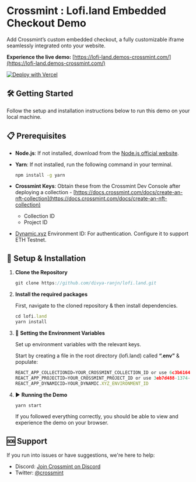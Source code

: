 # Crossmint : Lofi.land Embedded Checkout Demo

Add Crossmint’s custom embedded checkout, a fully customizable iframe seamlessly integrated onto your website.

**Experience the live demo:** [https://lofi-land.demos-crossmint.com/](https://lofi-land.demos-crossmint.com/)

[![Deploy with Vercel](https://vercel.com/button)](https://vercel.com/import/project?template=hhttps://github.com/divya-ranjn/lofi-land-embedded-demo)

## 🛠️ Getting Started

Follow the setup and installation instructions below to run this demo on your local machine.

## 📋 Prerequisites

- **Node.js**: If not installed, download from the [Node.js official website](https://nodejs.org/).
- **Yarn**: If not installed, run the following command in your terminal.

    ```bash
    npm install -g yarn
    ```
    
- **Crossmint Keys**: Obtain these from the Crossmint Dev Console after deploying a collection - [https://docs.crossmint.com/docs/create-an-nft-collection](https://docs.crossmint.com/docs/create-an-nft-collection)
    - Collection ID
    - Project ID
- [Dynamic.xyz](https://docs.dynamic.xyz/quickstart) Environment ID: For authentication. Configure it to support ETH Testnet.

## 💾 Setup & Installation

1. **Clone the Repository**

    ```jsx
    git clone https://github.com/divya-ranjn/lofi.land.git
    ```
    
2. **Install the required packages**

    First, navigate to the cloned repository & then install dependencies. 

    ```jsx
    cd lofi.land
    yarn install
    ```

3. 🔐 **Setting the Environment Variables**

    Set up environment variables with the relevant keys. 

    Start by creating a file in the root directory (lofi.land) called **“.env”** & populate:

    ```jsx
    REACT_APP_COLLECTIONID=YOUR_CROSSMINT_COLLECTION_ID or use 6c3b6164-f6cc-42a1-89b8-df942da0fe7a for testing
    REACT_APP_PROJECTID=YOUR_CROSSMINT_PROJECT_ID or use 3eb7d488-1374-4fc8-b0be-ebe6be8a8e2f for testing
    REACT_APP_DYNAMICID=YOUR_DYNAMIC.XYZ_ENVIRONMENT_ID
    ```

4. ▶️ **Running the Demo**

    ```jsx
    yarn start
    ```

    If you followed everything correctly, you should be able to view and experience the demo on your browser.

## 🆘 Support

If you run into issues or have suggestions, we're here to help:

- Discord: [Join Crossmint on Discord](http://discord.gg/crossmint)
- Twitter: [@crossmint](https://twitter.com/crossmint)
